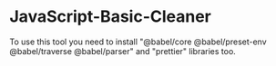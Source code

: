 # JavaScript-Basic-Cleaner

To use this tool you need to install "@babel/core @babel/preset-env @babel/traverse @babel/parser" and "prettier" libraries too.
